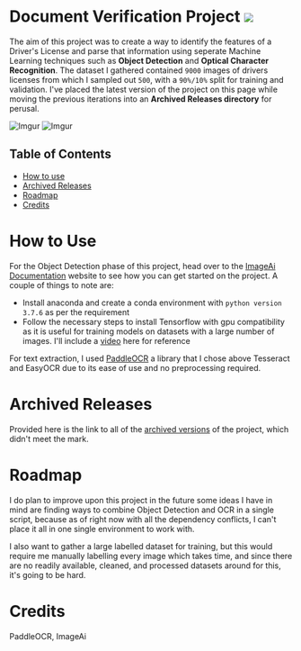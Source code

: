 # Document Verification Project ![](https://img.shields.io/badge/Tests-Pass-blue)
The aim of this project was to create a way to identify the features of a Driver's License and parse that information using seperate Machine Learning techniques such as **Object Detection** and **Optical Character Recognition**. 
The dataset I gathered contained `9000` images of drivers licenses from which I sampled out `500`, with a `90%/10%` split for training and validation.
I've placed the latest version of the project on this page while moving the previous iterations into an **Archived Releases directory** for perusal.

![Imgur](https://i.imgur.com/MMej47ml.jpg)
![Imgur](https://i.imgur.com/iPxT0Wxl.jpg)

## Table of Contents
- [How to use](#how-to-use)
- [Archived Releases](#archived-releases)
- [Roadmap](#roadmap)
- [Credits](#credits)

# How to Use
For the Object Detection phase of this project, head over to the [ImageAi Documentation](https://imageai.readthedocs.io/en/latest/) website to see how you can get started on the project. 
A couple of things to note are:
- Install anaconda and create a conda environment with `python version 3.7.6` as per the requirement
- Follow the necessary steps to install Tensorflow with gpu compatibility as it is useful for training models on datasets with a large number of images. I'll include a [video](https://www.google.com/url?sa=t&rct=j&q=&esrc=s&source=web&cd=&cad=rja&uact=8&ved=2ahUKEwj15o7r9oj5AhU7TmwGHfGCCBUQwqsBegQIGBAB&url=https%3A%2F%2Fwww.youtube.com%2Fwatch%3Fv%3DhHWkvEcDBO0&usg=AOvVaw1FkucvpisZGhZohnfNqJAZ) here for reference 

For text extraction, I used [PaddleOCR](https://www.google.com/url?sa=t&rct=j&q=&esrc=s&source=web&cd=&cad=rja&uact=8&ved=2ahUKEwjJ2cSM-oj5AhXMHbcAHf6YAw4QFnoECAUQAQ&url=https%3A%2F%2Fpypi.org%2Fproject%2Fpaddleocr%2F&usg=AOvVaw0W5IIWKVagVGyqU2KvLfSN) a library that I chose above Tesseract and EasyOCR due to its ease of use and no preprocessing required.

# Archived Releases
Provided here is the link to all of the [archived versions](https://github.com/Tj-dev-py/Drivers-License-Verification/tree/main/Archived%20Versions) of the project, which didn't meet the mark.

# Roadmap
I do plan to improve upon this project in the future some ideas I have in mind are finding ways to combine Object Detection and OCR in a single script, because as of right now with all the dependency conflicts, I can't place it all in one single environment to work with. 

I also want to gather a large labelled dataset for training, but this would require me manually labelling every image which takes time, and since there are no readily available, cleaned, and processed datasets around for this, it's going to be hard.

# Credits
PaddleOCR, ImageAi
